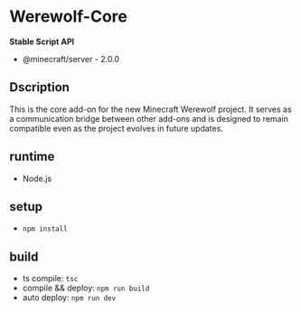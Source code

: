 # Werewolf-Core
**Stable Script API**
- @minecraft/server - 2.0.0

## Dscription
This is the core add-on for the new Minecraft Werewolf project.
It serves as a communication bridge between other add-ons and is designed to remain compatible even as the project evolves in future updates.

## runtime
- Node.js

## setup
- `npm install`

## build
- ts compile: `tsc`
- compile && deploy: `npm run build`
- auto deploy: `npm run dev`